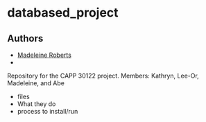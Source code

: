# databased_project
## Authors
- [Madeleine Roberts](https://github.com/MadeleineKRoberts) 
- 

Repository for the CAPP 30122 project. Members: Kathryn, Lee-Or, Madeleine, and Abe

- files 
- What they do
- process to install/run
